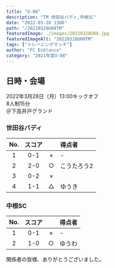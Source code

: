 ```yaml
---
title: "U-08"
description: "TM 世田谷バディ,中根SC"
date: "2022-03-28 1300"
path: "/20220328U08TM"
featuredImage: ./images/20220328U08.jpg
featuredImageAlt: "20220328U08TM"
tags: ["トレーニングマッチ"]
author: "FC Esblanco"
category: "2021年度U-08"
---
```


## 日時・会場

2022年3月28日（月）13:00キックオフ  
8人制15分  
＠下高井戸グランド  

### 世田谷バディ

| No.| スコア |   | 得点者  |
|:--:|:------:|:-:|:--------|
| 1  | 0-1 | × |-|
| 2  | 2-0 | ○ |こうたろう2|
| 3  | 0-2 | × ||
| 4  | 1-1 | △ |ゆうき|


### 中根SC

| No.| スコア |   | 得点者  |
|:--:|:------:|:-:|:--------|
| 1  | 0-1 | × |-|
| 2  | 1-0 | ○ |ゆうわ|


関係者の皆様、ありがとうございました。
